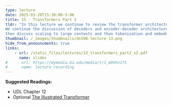 ```yaml
---
type: lecture
date: 2025-03-20T15:30:00-5:00
title: 15 - Transformers Part 2
tldr: "In this lecture we continue to review the transformer architecture.
We continue the discussion of decoders and encoder-decoder architectures, 
then discuss scaling to large contexts and then tokenization and embedding."
thumbnail: /_images/thumbnails/ds598-lecture-13.png
hide_from_announcments: true
links: 
    - url: /static_files/lectures/13_transformers_part2_v2.pdf
      name: slides
#    - url: https://mymedia.bu.edu/media/t/1_m9hhz175
#      name: lecture recording
---
```

**Suggested Readings:**
- UDL Chapter 12
- Optional [The Illustrated Transformer](https://jalammar.github.io/illustrated-transformer/)